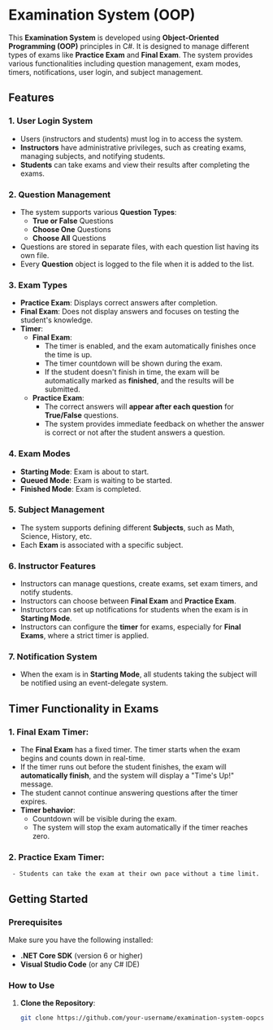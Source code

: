 # Examination System (OOP)

This **Examination System** is developed using **Object-Oriented Programming (OOP)** principles in C#. It is designed to manage different types of exams like **Practice Exam** and **Final Exam**. The system provides various functionalities including question management, exam modes, timers, notifications, user login, and subject management.

## Features

### 1. **User Login System**
   - Users (instructors and students) must log in to access the system.
   - **Instructors** have administrative privileges, such as creating exams, managing subjects, and notifying students.
   - **Students** can take exams and view their results after completing the exams.

### 2. **Question Management**
   - The system supports various **Question Types**:
     - **True or False** Questions
     - **Choose One** Questions
     - **Choose All** Questions
   - Questions are stored in separate files, with each question list having its own file.
   - Every **Question** object is logged to the file when it is added to the list.

### 3. **Exam Types**
   - **Practice Exam**: Displays correct answers after completion.
   - **Final Exam**: Does not display answers and focuses on testing the student's knowledge.
   - **Timer**:
     - **Final Exam**: 
       - The timer is enabled, and the exam automatically finishes once the time is up. 
       - The timer countdown will be shown during the exam. 
       - If the student doesn't finish in time, the exam will be automatically marked as **finished**, and the results will be submitted.
     - **Practice Exam**: 
       - The correct answers will **appear after each question** for **True/False** questions.
       - The system provides immediate feedback on whether the answer is correct or not after the student answers a question.

### 4. **Exam Modes**
   - **Starting Mode**: Exam is about to start.
   - **Queued Mode**: Exam is waiting to be started.
   - **Finished Mode**: Exam is completed.

### 5. **Subject Management**
   - The system supports defining different **Subjects**, such as Math, Science, History, etc.
   - Each **Exam** is associated with a specific subject.

### 6. **Instructor Features**
   - Instructors can manage questions, create exams, set exam timers, and notify students.
   - Instructors can choose between **Final Exam** and **Practice Exam**.
   - Instructors can set up notifications for students when the exam is in **Starting Mode**.
   - Instructors can configure the **timer** for exams, especially for **Final Exams**, where a strict timer is applied.

### 7. **Notification System**
   - When the exam is in **Starting Mode**, all students taking the subject will be notified using an event-delegate system.

## Timer Functionality in Exams

### 1. **Final Exam Timer**:
   - The **Final Exam** has a fixed timer. The timer starts when the exam begins and counts down in real-time.
   - If the timer runs out before the student finishes, the exam will **automatically finish**, and the system will display a "Time's Up!" message.
   - The student cannot continue answering questions after the timer expires.
   - **Timer behavior**:
     - Countdown will be visible during the exam.
     - The system will stop the exam automatically if the timer reaches zero.

### 2. **Practice Exam Timer**:    
     - Students can take the exam at their own pace without a time limit.

## Getting Started

### Prerequisites

Make sure you have the following installed:
- **.NET Core SDK** (version 6 or higher)
- **Visual Studio Code** (or any C# IDE)

### How to Use

1. **Clone the Repository**:

   ```bash
   git clone https://github.com/your-username/examination-system-oopcsharp.git


